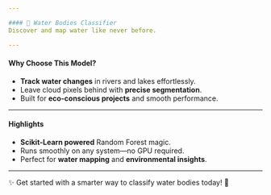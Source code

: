 ```yaml
---

#### 🌊 Water Bodies Classifier  
Discover and map water like never before.  

---
```


#### Why Choose This Model?  
- **Track water changes** in rivers and lakes effortlessly.  
- Leave cloud pixels behind with **precise segmentation**.  
- Built for **eco-conscious projects** and smooth performance.  

---

#### Highlights  
- **Scikit-Learn powered** Random Forest magic.  
- Runs smoothly on any system—no GPU required.  
- Perfect for **water mapping** and **environmental insights**.  

---

✨ Get started with a smarter way to classify water bodies today! 🚀  
